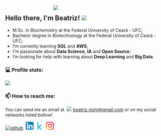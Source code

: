 <img align='right' src="https://media.giphy.com/media/LnG5C7EbyUaK9tuQ7q/giphy.gif" width="350">

## Hello there, I'm Beatriz! <img src="https://media.giphy.com/media/mGcNjsfWAjY5AEZNw6/giphy.gif" width="50">

- M.Sc. in Biochemistry at the Federal University of Ceará - UFC;
- Bachelor degree in Biotechnology at the Federal University of Ceará - UFC;
- I’m currently learning **SQL** and **AWS**;
- I'm passionate about **Data Science**, **IA** and **Open Source**;
- I’m looking for help with learning about **Deep Learning** and **Big Data**.

### :computer: Profile stats:
<img width="50%" align="center" src="https://github-readme-stats.vercel.app/api?username=bcnishi&show_icons=true&theme=dracula&hide_border=true" />

### :mailbox:  How to reach me:
You can send me an email at&nbsp; <img src='https://user-images.githubusercontent.com/25087769/87174308-a4680f00-c2df-11ea-90b0-5fa1fa76d2f1.png' height='15'>  beatriz.nishi@gmail.com or on my social networks listed bellow! 

<p float="left">

[<img src='https://cdn.jsdelivr.net/npm/simple-icons@3.0.1/icons/github.svg' alt='github' height='25'>](https://github.com/bcnishi)&nbsp;
[<img src='https://raw.githubusercontent.com/bcnishi/bcnishi/master/images/Linkedin.svg' alt='linkedin' height='25'>](https://www.linkedin.com/in/beatriz-caroline-nishi-07948618b/)&nbsp;
[<img src='https://raw.githubusercontent.com/bcnishi/bcnishi/master/images/kaggle.svg' alt='kaggle' height='25'>](https://www.kaggle.com/beatrizcnishi/)&nbsp;
[<img src='https://raw.githubusercontent.com/bcnishi/bcnishi/master/images/Instagram.svg' alt='instagram' height='25'>](https://www.instagram.com/beatrizcnishi/)&nbsp;
</p>


[comment]: # (<mg title="Python" src="https://raw.githubusercontent.com/bcnishi/bcnishi/master/images/python.svg" height="20" /> )
